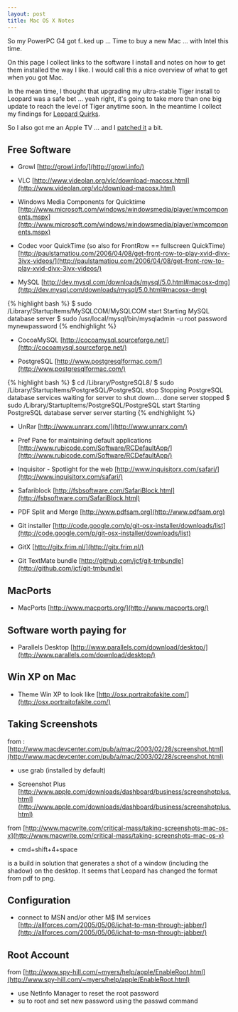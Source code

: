 ```yaml
---
layout: post
title: Mac OS X Notes
---
```


So my PowerPC G4 got f..ked up ... Time to buy a new Mac ... with Intel this
time.

On this page I collect links to the software I install and notes on how to get
them installed the way I like. I would call this a nice overview of what to
get when you got Mac.

In the mean time, I thought that upgrading my ultra-stable Tiger install to
Leopard was a safe bet ... yeah right, it's going to take more than one big
update to reach the level of Tiger anytime soon. In the meantime I collect my
findings for [Leopard Quirks](IT/Leopard_Quirks).

So I also got me an Apple TV ... and I [patched it](IT/ATV) a bit.

## Free Software

* Growl
  [http://growl.info/](http://growl.info/)

* VLC
  [http://www.videolan.org/vlc/download-macosx.html](http://www.videolan.org/vlc/download-macosx.html)

* Windows Media Components for Quicktime
  [http://www.microsoft.com/windows/windowsmedia/player/wmcomponents.mspx](http://www.microsoft.com/windows/windowsmedia/player/wmcomponents.mspx)

* Codec voor QuickTime (so also for FrontRow == fullscreen QuickTime)
  [http://paulstamatiou.com/2006/04/08/get-front-row-to-play-xvid-divx-3ivx-videos/](http://paulstamatiou.com/2006/04/08/get-front-row-to-play-xvid-divx-3ivx-videos/)

* MySQL
  [http://dev.mysql.com/downloads/mysql/5.0.html#macosx-dmg](http://dev.mysql.com/downloads/mysql/5.0.html#macosx-dmg)

{% highlight bash %}
$ sudo /Library/StartupItems/MySQLCOM/MySQLCOM start
Starting MySQL database server
$ sudo /usr/local/mysql/bin/mysqladmin -u root password mynewpassword
{% endhighlight %}

* CocoaMySQL
  [http://cocoamysql.sourceforge.net/](http://cocoamysql.sourceforge.net/)

* PostgreSQL
  [http://www.postgresqlformac.com/](http://www.postgresqlformac.com/)

{% highlight bash %}
$ cd /Library/PostgreSQL8/
$ sudo /Library/StartupItems/PostgreSQL/PostgreSQL stop 
Stopping PostgreSQL database services
waiting for server to shut down.... done
server stopped
$ sudo /Library/StartupItems/PostgreSQL/PostgreSQL start
Starting PostgreSQL database server
server starting
{% endhighlight %}

* UnRar
  [http://www.unrarx.com/](http://www.unrarx.com/)

* Pref Pane for maintaining default applications
  [http://www.rubicode.com/Software/RCDefaultApp/](http://www.rubicode.com/Software/RCDefaultApp/)

* Inquisitor - Spotlight for the web
  [http://www.inquisitorx.com/safari/](http://www.inquisitorx.com/safari/)

* Safariblock
  [http://fsbsoftware.com/SafariBlock.html](http://fsbsoftware.com/SafariBlock.html)

* PDF Split and Merge
  [http://www.pdfsam.org](http://www.pdfsam.org)

* Git installer
  [http://code.google.com/p/git-osx-installer/downloads/list](http://code.google.com/p/git-osx-installer/downloads/list)

* GitX
  [http://gitx.frim.nl/](http://gitx.frim.nl/)

* Git TextMate bundle
  [http://github.com/jcf/git-tmbundle](http://github.com/jcf/git-tmbundle)

## MacPorts

* MacPorts
  [http://www.macports.org/](http://www.macports.org/)

## Software worth paying for

* Parallels Desktop
  [http://www.parallels.com/download/desktop/](http://www.parallels.com/download/desktop/)

## Win XP on Mac

* Theme Win XP to look like
  [http://osx.portraitofakite.com/](http://osx.portraitofakite.com/)

## Taking Screenshots

from : [http://www.macdevcenter.com/pub/a/mac/2003/02/28/screenshot.html](http://www.macdevcenter.com/pub/a/mac/2003/02/28/screenshot.html)

* use grab (installed by default)

* Screenshot Plus
[http://www.apple.com/downloads/dashboard/business/screenshotplus.html](http://www.apple.com/downloads/dashboard/business/screenshotplus.html)

from [http://www.macwrite.com/critical-mass/taking-screenshots-mac-os-x](http://www.macwrite.com/critical-mass/taking-screenshots-mac-os-x)

* cmd+shift+4+space

is a build in solution that generates a shot of a window (including the
shadow) on the desktop. It seems that Leopard has changed the format from pdf
to png.

## Configuration

* connect to MSN and/or other M$ IM services
[http://allforces.com/2005/05/06/ichat-to-msn-through-jabber/](http://allforces.com/2005/05/06/ichat-to-msn-through-jabber/)

## Root Account

from [http://www.spy-hill.com/~myers/help/apple/EnableRoot.html](http://www.spy-hill.com/~myers/help/apple/EnableRoot.html)

* use NetInfo Manager to reset the root password
* su to root and set new password using the passwd command
